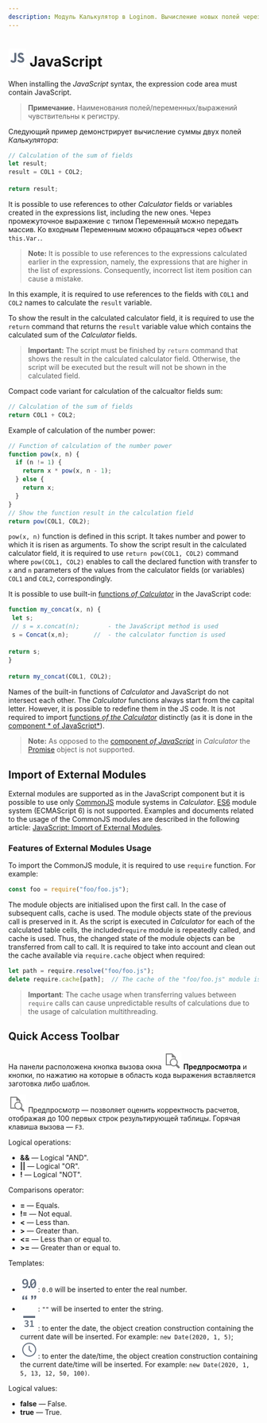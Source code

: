 ```yaml
---
description: Модуль Калькулятор в Loginom. Вычисление новых полей через синтаксис JavaScript. Импорт внешних модулей системы CommonJS.
---
```

# ![](./../../../images/icons/components/calcdata/javascript_default.svg) JavaScript

When installing the *JavaScript* syntax, the expression code area must contain JavaScript.

> **Примечание.** Наименования полей/переменных/выражений чувствительны к регистру.

Следующий пример демонстрирует вычисление суммы двух полей *Калькулятора*:

```javascript
// Calculation of the sum of fields
let result;
result = COL1 + COL2;

return result;
```

It is possible to use references to other *Calculator* fields or variables created in the expressions list, including the new ones. Через промежуточное выражение с типом Переменный можно передать массив. Ко входным Переменным можно обращаться через объект `this.Var.`.

> **Note:** It is possible to use references to the expressions calculated earlier in the expression, namely, the expressions that are higher in the list of expressions. Consequently, incorrect list item position can cause a mistake.

In this example, it is required to use references to the fields with `COL1` and `COL2` names to calculate the `result` variable.

To show the result in the calculated calculator field, it is required to use the `return` command that returns the `result` variable value which contains the calculated sum of the *Calculator* fields.

> **Important:** The script must be finished by `return` command that shows the result in the calculated calculator field. Otherwise, the script will be executed but the result will not be shown in the calculated field.

Compact code variant for calculation of the calcualtor fields sum:

```javascript
// Calculation of the sum of fields
return COL1 + COL2;
```

Example of calculation of the number power:

```javascript
// Function of calculation of the number power
function pow(x, n) {
  if (n != 1) {
    return x * pow(x, n - 1);
  } else {
    return x;
  }
}
// Show the function result in the calculation field
return pow(COL1, COL2);
```

`pow(x, n)` function is defined in this script. It takes number and power to which it is risen as arguments.
To show the script result in the calculated calculator field, it is required to use `return pow(COL1, COL2)` command where `pow(COL1, COL2)` enables to call the declared function with transfer to `х` and `n` parameters of the values from the calculator fields (or variables) `COL1` and `COL2`, correspondingly.

It is possible to use built-in [functions *of Calculator*](./../../func/calc-func/README.md) in the JavaScript code:

```javascript
function my_concat(x, n) {
 let s;
 // s = x.concat(n);        - the JavaScript method is used
 s = Concat(x,n);       //  - the calculator function is used

return s;
}

return my_concat(COL1, COL2);
```

Names of the built-in functions of *Calculator* and JavaScript do not intersect each other. The *Calculator* functions always start from the capital letter. However, it is possible to redefine them in the JS code.  It is not required to import [functions *of the Calculator*](./../../func/calc-func/README.md) distinctly (as it is done in the [component * of JavaScript*](./../../../processors/programming/java-script/calc-functions.md)).

> **Note:** As opposed to the [component *of JavaScript*](./../../../processors/programming/java-script/README.md) in *Calculator* the [Promise](https://developer.mozilla.org/ru/docs/Web/JavaScript/Reference/Global_Objects/Promise) object is not supported.

## Import of External Modules

External modules are supported as in the JavaScript component but it is possible to use only [CommonJS](http://wiki.commonjs.org/wiki/Modules/1.1.1) module systems in *Calculator*. [ES6](https://www.ecma-international.org/ecma-262/6.0/#sec-modules) module system (ECMAScript 6) is not supported. Examples and documents related to the usage of the CommonJS modules are described in the following article: [JavaScript: Import of External Modules](./../../../processors/programming/java-script/external-modules.html#modulnye-sistemy).

### Features of External Modules Usage

To import the CommonJS module, it is required to use `require` function. For example:

```javascript
const foo = require("foo/foo.js");
```

The module objects are initialised upon the first call. In the case of subsequent calls, cache is used. The module objects state of the previous call is preserved in it. As the script is executed in *Calculator* for each of the calculated table cells, the included`require` module is repeatedly called, and cache is used. Thus, the changed state of the module objects can be transferred from call to call. It is required to take into account and clean out the cache available via `require.cache` object when required:

```javascript
let path = require.resolve("foo/foo.js");
delete require.cache[path];  // The cache of the "foo/foo.js" module is cleaned out.
```

> **Important**: The cache usage when transferring values between `require` calls can cause unpredictable results of calculations due to the usage of calculation multithreading.

## Quick Access Toolbar

На панели расположена кнопка вызова окна ![Предпросмотр](../../../images/icons/common/toolbar-controls/toolbar-controls_18x18_print-preview_disabled.svg) **Предпросмотра** и кнопки, по нажатию на которые в область кода выражения вставляется заготовка либо шаблон.


![Предпросмотр](../../../images/icons/common/toolbar-controls/toolbar-controls_18x18_print-preview_disabled.svg) Предпросмотр — позволяет оценить корректность расчетов, отображая до 100 первых строк результирующей таблицы. Горячая клавиша вызова — `F3`.

Logical operations:

* **&&** — Logical "AND".
* **||** — Logical "OR".
* **!** — Logical "NOT".

Comparisons operator:

* **=** — Equals.
* **!=** — Not equal.
* **<** — Less than.
* **>** — Greater than.
* **<=** — Less than or equal to.
* **>=** — Greater than or equal to.

Templates:

* ![Real number](./../../../images/icons/common/toolbar-controls/type-float_default.svg): `0.0` will be inserted to enter the real number.
* ![String](./../../../images/icons/common/toolbar-controls/type-string_default.svg): `""` will be inserted to enter the string.
* ![Date](./../../../images/icons/common/toolbar-controls/type-date_default.svg): to enter the date, the object creation construction containing the current date will be inserted. For example: `new Date(2020, 1, 5)`;
* ![Time](./../../../images/icons/common/toolbar-controls/type-time_default.svg):  to enter the date/time, the object creation construction containing the current date/time will be inserted. For example: `new Date(2020, 1, 5, 13, 12, 50, 100)`.

Logical values:

* **false** — False.
* **true** — True.
